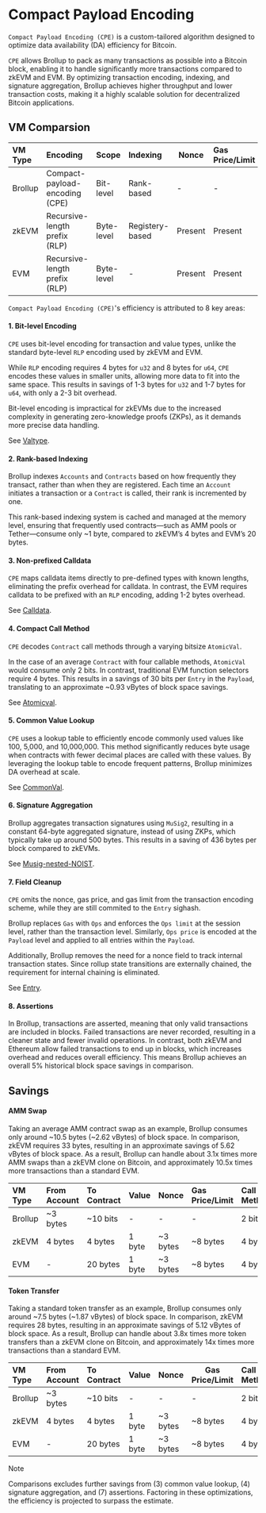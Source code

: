 # Compact Payload Encoding
`Compact Payload Encoding (CPE)` is a custom-tailored algorithm designed to optimize data availability (DA) efficiency for Bitcoin.

`CPE` allows Brollup to pack as many transactions as possible into a Bitcoin block, enabling it to handle significantly more transactions compared to zkEVM and EVM. By optimizing transaction encoding, indexing, and signature aggregation, Brollup achieves higher throughput and lower transaction costs, making it a highly scalable solution for decentralized Bitcoin applications.

## VM Comparsion
| VM Type | Encoding                        | Scope      | Indexing       | Nonce     | Gas Price/Limit | Calldata     | Signature   | Error-handling |
|:--------|:--------------------------------|:-----------|:---------------|-----------|:----------------|:-------------|:------------|:---------------|
| Brollup | Compact-payload-encoding (CPE)  | Bit-level  | Rank-based     | -         | -               | Non-prefixed | Aggregated  | Assertions     |
| zkEVM   | Recursive-length prefix (RLP)   | Byte-level | Registery-based| Present   | Present         | Prefixed     | Aggregated  | Failures       |
| EVM     | Recursive-length prefix (RLP)   | Byte-level | -              | Present   | Present         | Prefixed     | 65 bytes    | Failures       |

`Compact Payload Encoding (CPE)`'s efficiency is attributed to 8 key areas:

#### 1. Bit-level Encoding
`CPE` uses bit-level encoding for transaction and value types, unlike the standard byte-level `RLP` encoding used by zkEVM and EVM. 

While `RLP` encoding requires 4 bytes for `u32` and 8 bytes for `u64`, `CPE` encodes these values in smaller units, allowing more data to fit into the same space. This results in savings of 1-3 bytes for `u32` and 1-7 bytes for `u64`, with only a 2-3 bit overhead.

Bit-level encoding is impractical for zkEVMs due to the increased complexity in generating zero-knowledge proofs (ZKPs), as it demands more precise data handling.

See [Valtype](https://github.com/brollup/brollup/tree/main/src/constructive/valtype).

#### 2. Rank-based Indexing
Brollup indexes `Accounts` and `Contracts` based on how frequently they transact, rather than when they are registered. Each time an `Account` initiates a transaction or a `Contract` is called, their rank is incremented by one.

This rank-based indexing system is cached and managed at the memory level, ensuring that frequently used contracts—such as AMM pools or Tether—consume only ~1 byte, compared to zkEVM’s 4 bytes and EVM’s 20 bytes.

#### 3. Non-prefixed Calldata
`CPE` maps calldata items directly to pre-defined types with known lengths, eliminating the prefix overhead for calldata. In contrast, the EVM requires calldata to be prefixed with an `RLP` encoding, adding 1-2 bytes overhead.

See [Calldata](https://github.com/brollup/brollup/tree/main/src/constructive/calldata).

#### 4. Compact Call Method
`CPE` decodes `Contract` call methods through a varying bitsize `AtomicVal`.

In the case of an average `Contract` with four callable methods, `AtomicVal` would consume only 2 bits. In contrast, traditional EVM function selectors require 4 bytes. This results in a savings of 30 bits per `Entry` in the `Payload`, translating to an approximate ~0.93 vBytes of block space savings.

See [Atomicval](https://github.com/brollup/brollup/tree/main/src/constructive/valtype#atomicval).

#### 5. Common Value Lookup
`CPE` uses a lookup table to efficiently encode commonly used values like 100, 5,000, and 10,000,000. This method significantly reduces byte usage when contracts with fewer decimal places are called with these values. By leveraging the lookup table to encode frequent patterns, Brollup minimizes DA overhead at scale. 

See [CommonVal](https://github.com/brollup/brollup/blob/main/src/constructive/valtype/maybe_common/common_val.rs).

#### 6. Signature Aggregation
Brollup aggregates transaction signatures using `MuSig2`, resulting in a constant 64-byte aggregated signature, instead of using ZKPs, which typically take up around 500 bytes. This results in a saving of 436 bytes per block compared to zkEVMs. 

See [Musig-nested-NOIST](https://blog.brollup.org/covenant-emulation-with-musig-nested-noist-784d428c7446).

#### 7. Field Cleanup
`CPE` omits the nonce, gas price, and gas limit from the transaction encoding scheme, while they are still commited to the `Entry` sighash.

Brollup replaces `Gas` with `Ops` and enforces the `Ops limit` at the session level, rather than the transaction level. Similarly, `Ops price` is encoded at the `Payload` level and applied to all entries within the `Payload`.

Additionally, Brollup removes the need for a nonce field to track internal transaction states. Since rollup state transitions are externally chained, the requirement for internal chaining is eliminated.

See [Entry](https://github.com/brollup/brollup/tree/main/src/constructive/entry).

#### 8. Assertions
In Brollup, transactions are asserted, meaning that only valid transactions are included in blocks. Failed transactions are never recorded, resulting in a cleaner state and fewer invalid operations. In contrast, both zkEVM and Ethereum allow failed transactions to end up in blocks, which increases overhead and reduces overall efficiency. This means Brollup achieves an overall 5% historical block space savings in comparison.

## Savings

#### AMM Swap
Taking an average AMM contract swap as an example, Brollup consumes only around ~10.5 bytes (~2.62 vBytes) of block space. In comparison, zkEVM requires 33 bytes, resulting in an approximate savings of 5.62 vBytes of block space. As a result, Brollup can handle about 3.1x times more AMM swaps than a zkEVM clone on Bitcoin, and approximately 10.5x times more transactions than a standard EVM.

| VM Type | From Account | To Contract | Value    | Nonce    | Gas Price/Limit | Call Method | Calldata   | Signature  | Size       | Efficiency | TPS |
|:--------|:-------------|:------------|:---------|:---------|:----------------|:------------|:-----------|:-----------|:-----------|:-----------|:----|
| Brollup | ~3 bytes     | ~10 bits    | -        | -        | -               | 2 bits      | 6 bytes    | Negligible | 10.5 bytes | 10.5x      | 634 |
| zkEVM   | 4 bytes      | 4 bytes     | 1 byte   | ~3 bytes | ~8 bytes        | 4 bytes     | 9 bytes    | Negligible | 33 bytes   | 3.3x       | 202 |
| EVM     | -            | 20 bytes    | 1 byte   | ~3 bytes | ~8 bytes        | 4 bytes     | 9 bytes    | 65 bytes   | 110 bytes  | 1x         | 60  |


#### Token Transfer
Taking a standard token transfer as an example, Brollup consumes only around ~7.5 bytes (~1.87 vBytes) of block space. In comparison, zkEVM requires 28 bytes, resulting in an approximate savings of 5.12 vBytes of block space. As a result, Brollup can handle about 3.8x times more token transfers than a zkEVM clone on Bitcoin, and approximately 14x times more transactions than a standard EVM.

| VM Type | From Account | To Contract | Value    | Nonce    | Gas Price/Limit | Call Method | Calldata   | Signature  | Size       | Efficiency | TPS |
|:--------|:-------------|:------------|:---------|:---------|-----------------|:------------|:-----------|:-----------|:-----------|:-----------|:----|
| Brollup | ~3 bytes     | ~10 bits    | -        | -        | -               | 2 bits      | 3 bytes    | Negligible | 7.5 bytes  | 14.1x      | 888 |
| zkEVM   | 4 bytes      | 4 bytes     | 1 byte   | ~3 bytes | ~8 bytes        | 4 bytes     | 5 bytes    | Negligible | 29 bytes   | 3.6x       | 229 |
| EVM     | -            | 20 bytes    | 1 byte   | ~3 bytes | ~8 bytes        | 4 bytes     | 5 bytes    | 65 bytes   | 106 bytes  | 1x         | 62  |


> [!NOTE]
> Comparisons excludes further savings from (3) common value lookup, (4) signature aggregation, and (7) assertions. Factoring in these optimizations, the efficiency is projected to surpass the estimate.